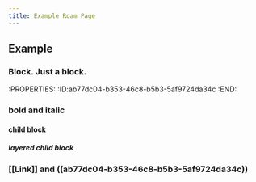 ```yaml
---
title: Example Roam Page
---
```


## Example
### Block. Just a block.
:PROPERTIES:
:ID:ab77dc04-b353-46c8-b5b3-5af9724da34c
:END:

### **bold** and __italic__
#### child block
##### layered child block

### [[Link]] and ((ab77dc04-b353-46c8-b5b3-5af9724da34c))

## 
